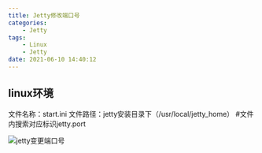 ```yaml
---
title: Jetty修改端口号
categories: 
	- Jetty
tags: 
	- Linux
	- Jetty
date: 2021-06-10 14:40:12
---
```


## <span id="inline-blue">linux环境</span>

文件名称：start.ini 
文件路径：jetty安装目录下（/usr/local/jetty_home）
#文件内搜索对应标识jetty.port

![jetty变更端口号](/images/jetty/jetty_2021_06_10_001.png)



